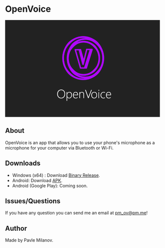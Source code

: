 # OpenVoice

![Failed to load image](assets/banner.png "OpenVoice")

## About

OpenVoice is an app that allows you to use your phone's microphone as a microphone for your computer via Bluetooth or Wi-Fi.


## Downloads

* Windows (x64) : Download [Binary Release](./releases/openvoice_desktop.zip).
* Android: Download [APK](./releases/openvoice_android.apk).
* Android (Google Play): Coming soon.

## Issues/Questions

If you have any question you can send me an email at pm_ov@pm.me!

## Author

Made by Pavle Milanov.